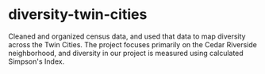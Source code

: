 # diversity-twin-cities
Cleaned and organized census data, and used that data to map diversity across the Twin Cities. The project focuses primarily on the Cedar Riverside neighborhood, and diversity in our project is measured using calculated Simpson's Index.
